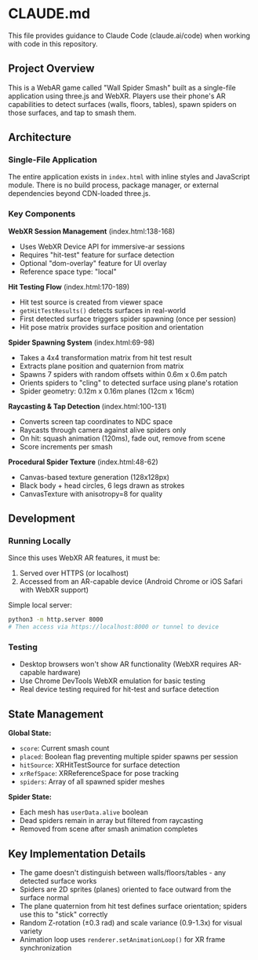 # CLAUDE.md

This file provides guidance to Claude Code (claude.ai/code) when working with code in this repository.

## Project Overview

This is a WebAR game called "Wall Spider Smash" built as a single-file application using three.js and WebXR. Players use their phone's AR capabilities to detect surfaces (walls, floors, tables), spawn spiders on those surfaces, and tap to smash them.

## Architecture

### Single-File Application
The entire application exists in `index.html` with inline styles and JavaScript module. There is no build process, package manager, or external dependencies beyond CDN-loaded three.js.

### Key Components

**WebXR Session Management** (index.html:138-168)
- Uses WebXR Device API for immersive-ar sessions
- Requires "hit-test" feature for surface detection
- Optional "dom-overlay" feature for UI overlay
- Reference space type: "local"

**Hit Testing Flow** (index.html:170-189)
- Hit test source is created from viewer space
- `getHitTestResults()` detects surfaces in real-world
- First detected surface triggers spider spawning (once per session)
- Hit pose matrix provides surface position and orientation

**Spider Spawning System** (index.html:69-98)
- Takes a 4x4 transformation matrix from hit test result
- Extracts plane position and quaternion from matrix
- Spawns 7 spiders with random offsets within 0.6m x 0.6m patch
- Orients spiders to "cling" to detected surface using plane's rotation
- Spider geometry: 0.12m x 0.16m planes (12cm x 16cm)

**Raycasting & Tap Detection** (index.html:100-131)
- Converts screen tap coordinates to NDC space
- Raycasts through camera against alive spiders only
- On hit: squash animation (120ms), fade out, remove from scene
- Score increments per smash

**Procedural Spider Texture** (index.html:48-62)
- Canvas-based texture generation (128x128px)
- Black body + head circles, 6 legs drawn as strokes
- CanvasTexture with anisotropy=8 for quality

## Development

### Running Locally
Since this uses WebXR AR features, it must be:
1. Served over HTTPS (or localhost)
2. Accessed from an AR-capable device (Android Chrome or iOS Safari with WebXR support)

Simple local server:
```bash
python3 -m http.server 8000
# Then access via https://localhost:8000 or tunnel to device
```

### Testing
- Desktop browsers won't show AR functionality (WebXR requires AR-capable hardware)
- Use Chrome DevTools WebXR emulation for basic testing
- Real device testing required for hit-test and surface detection

## State Management

**Global State:**
- `score`: Current smash count
- `placed`: Boolean flag preventing multiple spider spawns per session
- `hitSource`: XRHitTestSource for surface detection
- `xrRefSpace`: XRReferenceSpace for pose tracking
- `spiders`: Array of all spawned spider meshes

**Spider State:**
- Each mesh has `userData.alive` boolean
- Dead spiders remain in array but filtered from raycasting
- Removed from scene after smash animation completes

## Key Implementation Details

- The game doesn't distinguish between walls/floors/tables - any detected surface works
- Spiders are 2D sprites (planes) oriented to face outward from the surface normal
- The plane quaternion from hit test defines surface orientation; spiders use this to "stick" correctly
- Random Z-rotation (±0.3 rad) and scale variance (0.9-1.3x) for visual variety
- Animation loop uses `renderer.setAnimationLoop()` for XR frame synchronization

